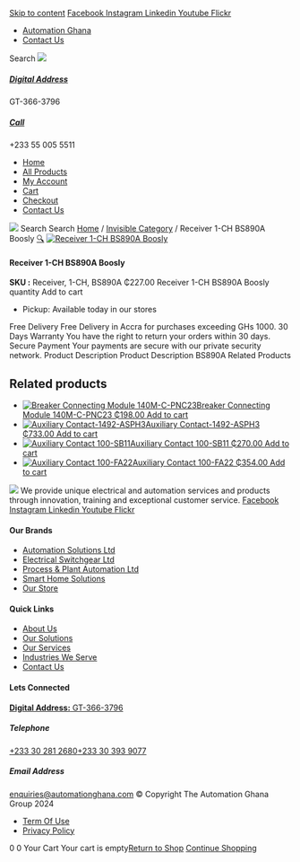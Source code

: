 [Skip to content](https://store.automationghana.com/product/receiver-1-ch-bs890a-boosly/#content)
[ Facebook ](https://www.facebook.com/automationgh/) [ Instagram ](https://www.instagram.com/automationgh/) [ Linkedin ](https://www.linkedin.com/company/the-automation-ghana-limited/) [ Youtube ](https://www.youtube.com/channel/UCurrRDUSm5oIW39VXjn1u0w) [ Flickr ](https://www.flickr.com/photos/181794037@N07/)
  * [ Automation Ghana ](https://automationghana.com)
  * [ Contact Us ](https://store.automationghana.com/contact/)


Search
[ ![](https://store.automationghana.com/wp-content/uploads/2024/04/Website-TAGG-Logo-BLUE.png) ](https://store.automationghana.com/)
[ ](https://maps.app.goo.gl/m4xeaagWCNbLk4jM6)
#####  [ Digital Address ](https://maps.app.goo.gl/m4xeaagWCNbLk4jM6)
GT-366-3796 
[ ](tel:+233550055511)
#####  [ Call ](tel:+233550055511)
+233 55 005 5511 
  * [Home](https://store.automationghana.com/)
  * [All Products](https://store.automationghana.com/shop/)
  * [My Account](https://store.automationghana.com/my-account/)
  * [Cart](https://store.automationghana.com/cart/)
  * [Checkout](https://store.automationghana.com/checkout/)
  * [Contact Us](https://store.automationghana.com/contact/)


[![](https://store.automationghana.com/wp-content/uploads/2024/04/AutomationGhana_logo_white.png)](https://store.automationghana.com)
Search
Search
[Home](https://store.automationghana.com) / [Invisible Category](https://store.automationghana.com/product-category/invisible-category/) / Receiver 1-CH BS890A Boosly
[🔍](https://store.automationghana.com/product/receiver-1-ch-bs890a-boosly/)
[![Receiver 1-CH BS890A Boosly](https://store.automationghana.com/wp-content/uploads/2024/10/sxonx4ff-600x600.png)](https://store.automationghana.com/wp-content/uploads/2024/10/sxonx4ff.png)
####  Receiver 1-CH BS890A Boosly 
**SKU :** Receiver, 1-CH, BS890A 
₵227.00
Receiver 1-CH BS890A Boosly quantity
Add to cart
  * Pickup: Available today in our stores


Free Delivery 
Free Delivery in Accra for purchases exceeding GHs 1000. 
30 Days Warranty 
You have the right to return your orders within 30 days. 
Secure Payment 
Your payments are secure with our private security network. 
Product Description
Product Description
BS890A
Related Products 
## Related products
  * [![Breaker Connecting Module 140M-C-PNC23](https://store.automationghana.com/wp-content/uploads/2020/12/140M-C-PNC23-300x300.jpg)Breaker Connecting Module 140M-C-PNC23 ₵198.00 ](https://store.automationghana.com/product/breaker-connecting-module-140m-c-pnc23/)
[Add to cart](https://store.automationghana.com/product/receiver-1-ch-bs890a-boosly/?add-to-cart=2973)
  * [![Auxiliary Contact-1492-ASPH3](https://store.automationghana.com/wp-content/uploads/2020/12/1492-ASPH3-300x300.jpg)Auxiliary Contact-1492-ASPH3 ₵733.00 ](https://store.automationghana.com/product/auxiliary-contact-1492-asph3/)
[Add to cart](https://store.automationghana.com/product/receiver-1-ch-bs890a-boosly/?add-to-cart=2967)
  * [![Auxiliary Contact 100-SB11](https://store.automationghana.com/wp-content/uploads/2020/11/Allen-Bradley-100S-300x300.jpg)Auxiliary Contact 100-SB11 ₵270.00 ](https://store.automationghana.com/product/auxiliary-contact-100-sb11/)
[Add to cart](https://store.automationghana.com/product/receiver-1-ch-bs890a-boosly/?add-to-cart=2954)
  * [![Auxiliary Contact 100-FA22](https://store.automationghana.com/wp-content/uploads/2020/11/100-FA22-e1624027345370.jpg)Auxiliary Contact 100-FA22 ₵354.00 ](https://store.automationghana.com/product/auxiliary-contact-100-fa22-rockwell/)
[Add to cart](https://store.automationghana.com/product/receiver-1-ch-bs890a-boosly/?add-to-cart=2935)


![](https://store.automationghana.com/wp-content/uploads/2024/04/AutomationGhana_logo_white.png)
We provide unique electrical and automation services and products through innovation, training and exceptional customer service.
[ Facebook ](https://www.facebook.com/automationgh/) [ Instagram ](https://www.instagram.com/automationgh/) [ Linkedin ](https://www.linkedin.com/company/the-automation-ghana-limited/) [ Youtube ](https://www.youtube.com/channel/UCurrRDUSm5oIW39VXjn1u0w) [ Flickr ](https://www.flickr.com/photos/181794037@N07/)
#### Our Brands
  * [ Automation Solutions Ltd ](https://store.automationghana.com/product/receiver-1-ch-bs890a-boosly/)
  * [ Electrical Switchgear Ltd ](https://store.automationghana.com/product/receiver-1-ch-bs890a-boosly/)
  * [ Process & Plant Automation Ltd ](https://store.automationghana.com/product/receiver-1-ch-bs890a-boosly/)
  * [ Smart Home Solutions ](https://store.automationghana.com/product/receiver-1-ch-bs890a-boosly/)
  * [ Our Store ](https://store.automationghana.com/product/receiver-1-ch-bs890a-boosly/)


#### Quick Links
  * [ About Us ](https://store.automationghana.com/product/receiver-1-ch-bs890a-boosly/)
  * [ Our Solutions ](https://store.automationghana.com/product/receiver-1-ch-bs890a-boosly/)
  * [ Our Services ](https://store.automationghana.com/product/receiver-1-ch-bs890a-boosly/)
  * [ Industries We Serve ](https://store.automationghana.com/product/receiver-1-ch-bs890a-boosly/)
  * [ Contact Us ](https://store.automationghana.com/product/receiver-1-ch-bs890a-boosly/)


#### Lets Connected
[**Digital Address:** GT-366-3796](https://maps.app.goo.gl/m4xeaagWCNbLk4jM6)
#####  Telephone 
[ +233 30 281 2680](tel:+233302812680)[+233 30 393 9077](https://store.automationghana.com/product/receiver-1-ch-bs890a-boosly/+233303939077)
#####  Email Address 
enquiries@automationghana.com 
© Copyright The Automation Ghana Group 2024
  * [ Term Of Use ](https://store.automationghana.com/product/receiver-1-ch-bs890a-boosly/)
  * [ Privacy Policy ](https://store.automationghana.com/product/receiver-1-ch-bs890a-boosly/)


0
0
Your Cart
Your cart is empty[Return to Shop](https://store.automationghana.com/shop/)
[Continue Shopping](https://store.automationghana.com/product/receiver-1-ch-bs890a-boosly/)
